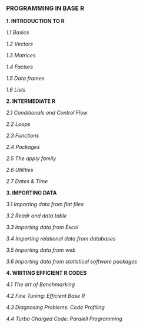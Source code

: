 ### PROGRAMMING IN BASE R


**1. INTRODUCTION TO R**

   *1.1 Basics*

   *1.2 Vectors*

   *1.3 Matrices*

   *1.4 Factors*

   *1.5 Data frames*

   *1.6 Lists*

**2. INTERMEDIATE R**

   *2.1 Conditionals and Control Flow*

   *2.2 Loops*

   *2.3 Functions*

   *2.4 Packages*

   *2.5 The apply family*

   *2.6 Utilities*

   *2.7 Dates & Time*

**3. IMPORTING DATA**

   *3.1 Importing data from flat files*

   *3.2 Readr and data.table*

   *3.3 Importing data from Excel*

   *3.4 Importing relational data from databases*

   *3.5 Importing data from web*

   *3.6 Importing data from statistical software packages*
    
**4. WRITING EFFICIENT R CODES**

   *4.1 The art of Benchmarking*

   *4.2 Fine Tuning: Efficient Base R*

   *4.3 Diagnosing Problems: Code Profiling*

   *4.4 Turbo Charged Code: Paralell Programming*



